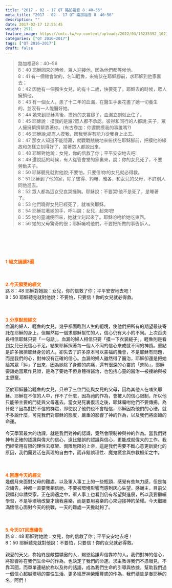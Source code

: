 ```yaml
---
title: "2017 - 02 - 17 QT 路加福音 8：40~56"
meta_title: "2017 - 02 - 17 QT 路加福音 8：40~56"
description: ""
date: 2017-02-17 12:55:45
weight: 2911
feature_image: https://cmtc.tw/wp-content/uploads/2022/03/15235392_10211799862337740_180693556567566654_o-1.webp
categories: ["QT 2016~2017"]
tags: ["QT 2016~2017"]
draft: false
---
```


<blockquote>路加福音8：40~56<br />
8：40 耶穌回來的時候，眾人迎接他，因為他們都等候他。<br />
8：41 有一個館會堂的，名叫睚魯，來俯伏在耶穌腳前，求耶穌到他家裏去；<br />
8：42 因他有一個獨生女兒，約有十二歲，快要死了。耶穌去的時候，眾人擁擠他。<br />
8：43 有一個女人，患了十二年的血漏，在醫生手裏花盡了她一切養生的，並沒有一人能醫好她。<br />
8：44 她來到耶穌背後，摸她的衣裳繸子，血漏立刻就止住了。<br />
8：45 耶穌說：摸我的是誰?眾人都不承認。彼得和同行的人都說;夫子，眾人擁擁擠擠緊靠著你。(有古卷加：你還問摸我的事誰嗎?)<br />
8：46 耶穌說;總有人摸我，因我覺得有能力從我身上出去。<br />
8：47 那女人知道不能隱藏，就戰戰兢兢地來俯伏在耶穌腳前，把摸他的緣故和怎樣立刻得好了，當著眾人都說出來。<br />
8：48 耶穌對她說：女兒，你的信救了你；平平安安地去吧!<br />
8：49 還說話的時候，有人從管會堂的家裏來，說：你的女兒死了，不要勞動夫子。<br />
8：50 耶穌聽見就對他說;不要怕，只要信!你的女兒就必得救。<br />
8：51 耶穌到了他的家，除了彼得、約翰、雅各，和女兒的父母，不許別人同他進去。<br />
8：52 眾人都為這女兒哀哭捶胸。耶穌說：不要哭!他不是死了，是睡著了。<br />
8：53 他們曉得女兒已經死了，就嗤笑耶穌。<br />
8：54 耶穌拉著她的手，呼叫說：女兒，起來吧!<br />
8：55 她的靈魂便回來，她就立刻起來了。耶穌吩咐給她吃東西。<br />
8：56 她的父母驚奇的很；耶穌囑咐他們，不要把所做的事告訴人。</blockquote><br />
&nbsp;<br />
<br />
&nbsp;<br />
<br />
<span style="color: #ff6600;"><strong>1.</strong><strong>經文誦讀3遍</strong></span><br />
<br />
<span style="color: #ff6600;"><strong> </strong></span><br />
<br />
<span style="color: #ff6600;"><strong>2.</strong><strong>今天領受的經文<br />
</strong></span>路 8：48 耶穌對她說：女兒，你的信救了你；平平安安地去吧！<br />
8：50 耶穌聽見就對他說：不要怕，只要信！你的女兒就必得救。<br />
<br />
&nbsp;<br />
<br />
<span style="color: #ff6600;"><strong>3.</strong><strong>分享默想經文<br />
</strong></span>血漏的婦人、睚魯的女兒，幾乎都面臨到人生的絕境，使他們把所有的期望最後寄託在耶穌的身上。但顯然每一個求耶穌幫忙的人，信心仍有大小的不同。上次百夫長相信耶穌只要「一句話」，血漏的婦人相信只要「摸一下衣裳繸子」，睚魯則是看到女兒已死信心不足。結果耶穌照著每一個人不同的信心來成就不同的神蹟。重點是許多擁擠耶穌身旁的人，卻失去了許多原本可以蒙福的機會，不是耶穌有問題，而是我們的心，對神沒有正確的信心。血漏的婦人雖然得了醫治，耶穌卻還是把她給當眾「糾」了出來，因為她除了身體的病痛，還有很深的心靈的「羞恥」，耶穌要讓她當眾作見證，是為了要她不但身體得醫治，也包括心靈的醫治—被接納與被主恩竉。<br />
<br />
至於耶穌醫治睚魯的女兒，只帶了三位門徒與女兒的父母，因為其他人在嗤笑耶穌。耶穌在不信的人中，作不了什麼，因為祂的作為，會被人的信心限制，所以他只能帶主要的門徒與父母進去。當女兒死裏復活之後，耶穌囑咐他們不要傳揚，為什麼？因為對於不信的群眾，即使說了他們也不會相信，耶穌因為他們的心硬，就不多說什麼，可見我們對耶穌的態度，嚴重的影響了神的作為，以及我們將面臨的命運。<br />
<br />
今天學習最大的功課，就是我們對神的認識，竟然會限制神與神的作為。當我們對神有正確的認識與偉大的信心，遠比錯誤的認識與信心，更能成就偉大的工作。我們經常用有限的理性去框架、侷限無限的上帝，這是我們需要不斷心意更新變化的原因，我們需要活在真理的自由中，而非錯誤理性、魔鬼謊言與宗教框架之中。<br />
<br />
&nbsp;<br />
<br />
<span style="color: #ff6600;"><strong>4.</strong><strong>回應今天的經文<br />
</strong></span>幾個月來面對父母的難處，以及軍人事工上的一些瓶頸，感覺有些無力感，但是每次禱告，神都一直要我相信祂，不要被環境影響而感到灰心失望。感謝主，目前父親順利申請榮家，正在調適之中，軍人事工也看到仍有希望與進展，所以我要繼續學習，不是等環境改變才讓我喜樂，而是要用喜樂的心來迎接神的榮耀。今天繼續滿懷信心面對今天的挑戰，一天的難處一天擔就夠了。<br />
<br />
&nbsp;<br />
<br />
<span style="color: #ff6600;"><strong>5.</strong></span><strong><span style="color: #ff6600;">今天QT回應禱告<br />
</span></strong>路 8：48 耶穌對她說：女兒，你的信救了你；平平安安地去吧！<br />
8：50 耶穌聽見就對他說：不要怕，只要信！你的女兒就必得救。<br />
<br />
親愛的天父，祢始終是敵擋驕傲的人，賜恩給謙卑信靠祢的人。我們對神的信心，將影響祢在我們生命中的作為，也決定了我們的命運。求主教導我們不憑眼見，不靠耳聞，而單單連結於祢以及祢的話語，成為我們生命的引導與依據，幫助我們過一個信心超越環境的靈性生活，更多經歷神榮耀豐盛的作為，我們禱告是奉耶穌的名，阿們！<br />
<br />
<strong><span style="color: #ff6600;"> </span></strong>
        
